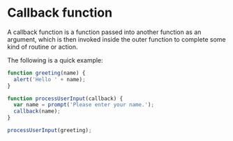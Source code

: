 # Callback function

A callback function is a function passed into another function as an argument, which is then invoked inside the outer function to complete some kind of routine or action.

The following is a quick example:

```js
function greeting(name) {
  alert('Hello ' + name);
}

function processUserInput(callback) {
  var name = prompt('Please enter your name.');
  callback(name);
}

processUserInput(greeting);
```
